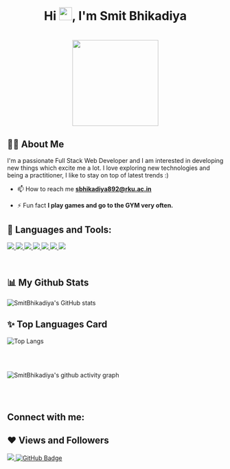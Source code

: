 ### <h1 align="center">Hi <img src="https://raw.githubusercontent.com/MartinHeinz/MartinHeinz/master/wave.gif" width="30px">, I'm Smit Bhikadiya</h1>

<h1 align="center"><a href="#"><img width="200" height="200" src="https://i.imgur.com/799y5A3.png"/></a></h1>

## 🙋‍♂️ About Me

I'm a passionate Full Stack Web Developer and I am interested in developing new things which excite me a lot. I love exploring new technologies and being a practitioner, I like to stay on top of latest trends :)

- 📫 How to reach me **sbhikadiya892@rku.ac.in**

- ⚡ Fun fact **I play games and go to the GYM very often.**

## 🚀 Languages and Tools:

<p align="left"> 
    <a href="#" target="_blank"> <img src="https://img.icons8.com/color/48/000000/javascript.png"/> </a> 
    <a href="#" target="_blank"> <img src="https://img.icons8.com/color/48/000000/jquery.png"/> </a> 
    <a href="#" target="_blank"> <img src="https://img.icons8.com/color/48/000000/html-5.png"/> </a> 
    <a href="#" target="_blank"> <img src="https://img.icons8.com/color/48/000000/css3.png"/> </a> 
    <a href="#" target="_blank"> <img src="https://img.icons8.com/color/48/000000/bootstrap.png"/> </a> 
    <a href="#" target="_blank"> <img src="https://img.icons8.com/color/48/000000/git.png"/> </a> 
    <a href="#" target="_blank"> <img src="https://img.icons8.com/color/48/000000/php.png"/> </a> 
   
</p>


<br/>


## 📊 My Github Stats

  ![SmitBhikadiya's GitHub stats](https://github-readme-streak-stats.herokuapp.com/?user=SmitBhikadiya&theme=dark&background=000000)

## ✨ Top Languages Card

![Top Langs](https://github-readme-stats.vercel.app/api/top-langs/?username=SmitBhikadiya&layout=compact)


<br/>
<br/>


![SmitBhikadiya's github activity graph](https://activity-graph.herokuapp.com/graph?username=SmitBhikadiya&theme=react-dark)


<br/>
<br/>

## Connect with me:

## ❤ Views and Followers
<a href="https://github.com/Meghna-DAS/github-profile-views-counter">
    <img src="https://komarev.com/ghpvc/?username=SmitBhikadiya">
</a>
<a href="https://github.com/SmitBhikadiya?tab=followers"><img src="https://img.shields.io/github/followers/SmitBhikadiya?label=Followers&style=social" alt="GitHub Badge"></a>
